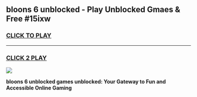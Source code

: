 
## bloons 6 unblocked - Play Unblocked Gmaes & Free #15ixw
<h3>
<a href="https://news.freeplayer.one?title=bloons_6_unblocked&ref=26F">CLICK TO PLAY</a></h3>
<hr>

<h3>
<a href="https://news.freeplayer.one?title=bloons_6_unblocked&ref=26F">CLICK 2 PLAY</a>
  
</h3>

<a href="https://news.freeplayer.one?title=bloons_6_unblocked&ref=26F/"><img src="https://clearcache.store/games.png"></a>


**bloons 6 unblocked games unblocked: Your Gateway to Fun and Accessible Online Gaming**
